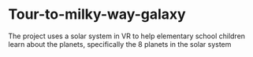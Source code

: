 # Tour-to-milky-way-galaxy
The project uses a solar system in VR to help elementary school children learn about the planets, specifically the 8 planets in the solar system
